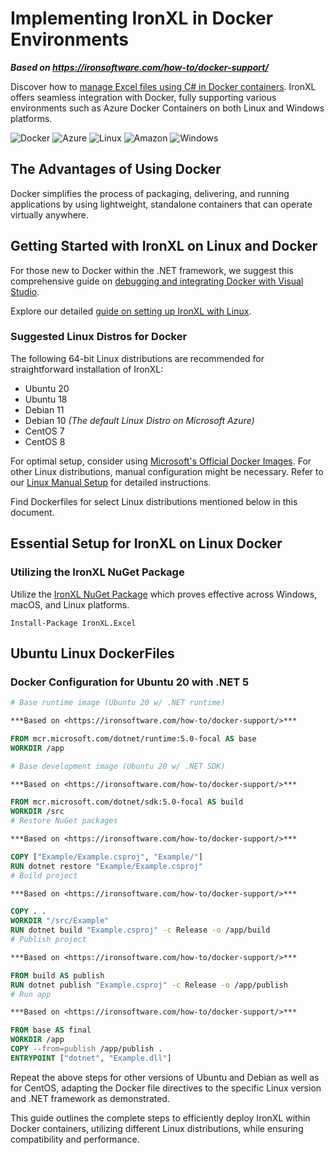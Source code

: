 # Implementing IronXL in Docker Environments

***Based on <https://ironsoftware.com/how-to/docker-support/>***


Discover how to [manage Excel files using C# in Docker containers](https://ironsoftware.com/csharp/excel/). IronXL offers seamless integration with Docker, fully supporting various environments such as Azure Docker Containers on both Linux and Windows platforms.

![Docker](https://img.icons8.com/color/96/000000/docker--v1.png) ![Azure](https://img.icons8.com/fluency/96/000000/azure-1.png) ![Linux](https://img.icons8.com/color/96/000000/linux--v1.png) ![Amazon](https://img.icons8.com/color/96/000000/amazon-web-services--v1.png) ![Windows](https://img.icons8.com/color/96/000000/windows-logo--v1.png)

## The Advantages of Using Docker

Docker simplifies the process of packaging, delivering, and running applications by using lightweight, standalone containers that can operate virtually anywhere.

## Getting Started with IronXL on Linux and Docker

For those new to Docker within the .NET framework, we suggest this comprehensive guide on [debugging and integrating Docker with Visual Studio](https://docs.microsoft.com/en-us/visualstudio/containers/edit-and-refresh?view=vs-2019).

Explore our detailed [guide on setting up IronXL with Linux](https://ironsoftware.com/csharp/excel/how-to/linux/).

### Suggested Linux Distros for Docker

The following 64-bit Linux distributions are recommended for straightforward installation of IronXL:

- Ubuntu 20
- Ubuntu 18
- Debian 11
- Debian 10 _(The default Linux Distro on Microsoft Azure)_
- CentOS 7
- CentOS 8

For optimal setup, consider using [Microsoft's Official Docker Images](https://hub.docker.com/_/microsoft-dotnet-runtime/). For other Linux distributions, manual configuration might be necessary. Refer to our [Linux Manual Setup](https://ironsoftware.com/csharp/excel/how-to/linux/) for detailed instructions.

Find Dockerfiles for select Linux distributions mentioned below in this document.

## Essential Setup for IronXL on Linux Docker

### Utilizing the IronXL NuGet Package

Utilize the [IronXL NuGet Package](https://www.nuget.org/packages/BarCode) which proves effective across Windows, macOS, and Linux platforms.
```shell
Install-Package IronXL.Excel
```

## Ubuntu Linux DockerFiles

### Docker Configuration for Ubuntu 20 with .NET 5
```dockerfile
# Base runtime image (Ubuntu 20 w/ .NET runtime)

***Based on <https://ironsoftware.com/how-to/docker-support/>***

FROM mcr.microsoft.com/dotnet/runtime:5.0-focal AS base
WORKDIR /app

# Base development image (Ubuntu 20 w/ .NET SDK)

***Based on <https://ironsoftware.com/how-to/docker-support/>***

FROM mcr.microsoft.com/dotnet/sdk:5.0-focal AS build
WORKDIR /src
# Restore NuGet packages

***Based on <https://ironsoftware.com/how-to/docker-support/>***

COPY ["Example/Example.csproj", "Example/"]
RUN dotnet restore "Example/Example.csproj"
# Build project

***Based on <https://ironsoftware.com/how-to/docker-support/>***

COPY . .
WORKDIR "/src/Example"
RUN dotnet build "Example.csproj" -c Release -o /app/build
# Publish project

***Based on <https://ironsoftware.com/how-to/docker-support/>***

FROM build AS publish
RUN dotnet publish "Example.csproj" -c Release -o /app/publish
# Run app

***Based on <https://ironsoftware.com/how-to/docker-support/>***

FROM base AS final
WORKDIR /app
COPY --from=publish /app/publish .
ENTRYPOINT ["dotnet", "Example.dll"]
```
Repeat the above steps for other versions of Ubuntu and Debian as well as for CentOS, adapting the Docker file directives to the specific Linux version and .NET framework as demonstrated.

This guide outlines the complete steps to efficiently deploy IronXL within Docker containers, utilizing different Linux distributions, while ensuring compatibility and performance.